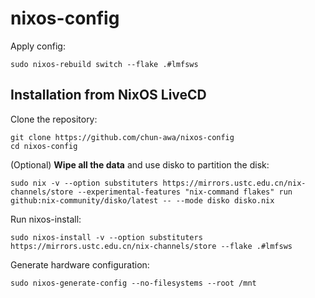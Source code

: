 # nixos-config
Apply config:
```
sudo nixos-rebuild switch --flake .#lmfsws
```
## Installation from NixOS LiveCD
Clone the repository:
```
git clone https://github.com/chun-awa/nixos-config
cd nixos-config
```

(Optional) **Wipe all the data** and use disko to partition the disk:
```
sudo nix -v --option substituters https://mirrors.ustc.edu.cn/nix-channels/store --experimental-features "nix-command flakes" run github:nix-community/disko/latest -- --mode disko disko.nix
```


Run nixos-install:
```
sudo nixos-install -v --option substituters https://mirrors.ustc.edu.cn/nix-channels/store --flake .#lmfsws
```

Generate hardware configuration:
```
sudo nixos-generate-config --no-filesystems --root /mnt
```
